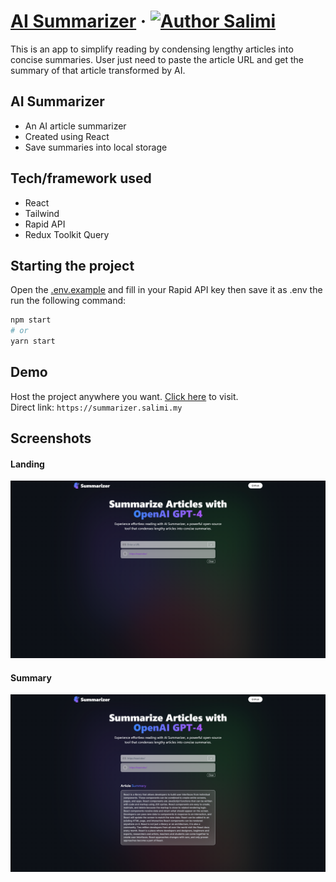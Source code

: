 # [AI Summarizer](https://summarizer.salimi.my) &middot; [![Author Salimi](https://img.shields.io/badge/Author-Salimi-%3C%3E)](https://www.linkedin.com/in/mohamad-salimi/)

This is an app to simplify reading by condensing lengthy articles into concise summaries. User just need to paste the article URL and get the summary of that article transformed by AI.

## AI Summarizer

- An AI article summarizer
- Created using React
- Save summaries into local storage

## Tech/framework used

- React
- Tailwind
- Rapid API
- Redux Toolkit Query

## Starting the project

Open the [.env.example](/.env.example) and fill in your Rapid API key then save it as .env the run the following command:

```bash
npm start
# or
yarn start
```

## Demo

Host the project anywhere you want. [Click here](https://summarizer.salimi.my) to visit.
<br>
Direct link: `https://summarizer.salimi.my`

## Screenshots

#### Landing

![Landing](/screenshots/screenshot-1.png)

#### Summary

![Summary](/screenshots/screenshot-2.png)
